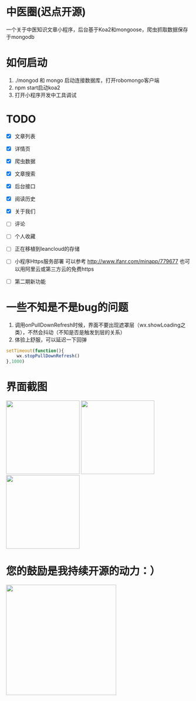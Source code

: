 # 中医圈(迟点开源)
一个关于中医知识文章小程序，后台基于Koa2和mongoose，爬虫抓取数据保存于mongodb


# 如何启动
1. ./mongod 和 mongo 启动连接数据库，打开robomongo客户端
2. npm start启动koa2
3. 打开小程序开发中工具调试


# TODO
- [x] 文章列表
- [x] 详情页
- [x] 爬虫数据
- [x] 文章搜索
- [x] 后台接口
- [x] 阅读历史
- [x] 关于我们
- [ ] 评论
- [ ] 个人收藏
- [ ] 正在移植到leancloud的存储
- [ ] 小程序Https服务部署 可以参考 http://www.ifanr.com/minapp/779677 也可以用阿里云或第三方云的免费https
- [ ] 第二期新功能


# 一些不知是不是bug的问题
1. 调用onPullDownRefresh时候，界面不要出现遮罩层（wx.showLoading之类），不然会抖动（不知是否是触发到层的关系）
2. 体验上舒服，可以延迟一下回弹
```js
setTimeout(function(){
    wx.stopPullDownRefresh()
},1000)
```

# 界面截图
<img src="https://github.com/monw3c/zyq/blob/master/pic/4.pic.jpg" width="200"> <img src="https://github.com/monw3c/zyq/blob/master/pic/5.pic.jpg" width="200"> <img src="https://github.com/monw3c/zyq/blob/master/pic/6.pic.jpg" width="200">

# 您的鼓励是我持续开源的动力：）
<img src="https://github.com/monw3c/angularjs_pingan/blob/master/images/3.pic.jpg" width="300">

